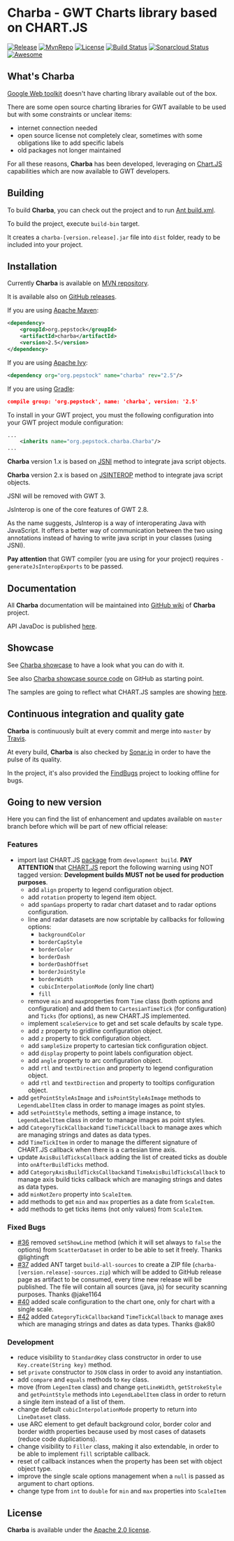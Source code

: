 Charba - GWT Charts library based on CHART.JS
===============================================

[![Release](https://img.shields.io/github/release/pepstock-org/Charba.svg)](https://github.com/pepstock-org/Charba/releases/latest) [![MvnRepo](https://maven-badges.herokuapp.com/maven-central/org.pepstock/charba/badge.svg)](https://mvnrepository.com/artifact/org.pepstock/charba) [![License](https://img.shields.io/github/license/pepstock-org/Charba.svg)](https://github.com/pepstock-org/Charba/blob/master/LICENSE-2.0.txt) [![Build Status](https://travis-ci.com/pepstock-org/Charba.svg?branch=master)](https://travis-ci.com/pepstock-org/Charba) [![Sonarcloud Status](https://sonarcloud.io/api/project_badges/measure?project=pepstock-org_Charba&metric=alert_status)](https://sonarcloud.io/dashboard?id=pepstock-org_Charba) [![Awesome](https://awesome.re/badge-flat2.svg)](https://github.com/chartjs/awesome)

What's Charba
--------

[Google Web toolkit](http://www.gwtproject.org/) doesn't have charting library available out of the box.

There are some open source charting libraries for GWT available to be used but with some constraints or unclear items:

 * internet connection needed
 * open source license not completely clear, sometimes with some obligations like to add specific labels
 * old packages not longer maintained

For all these reasons, **Charba** has been developed, leveraging on [Chart.JS](http://www.chartjs.org/) capabilities which are now available to GWT developers.
    
Building
--------

To build **Charba**, you can check out the project and to run [Ant build.xml](https://github.com/pepstock-org/Charba/blob/master/build.xml).

To build the project, execute `build-bin` target.

It creates a `charba-[version.release].jar` file into `dist` folder, ready to be included into your project.

Installation
------------

Currently **Charba** is available on [MVN repository](https://mvnrepository.com/artifact/org.pepstock/charba).

It is available also on [GitHub releases](https://github.com/pepstock-org/Charba/releases).

If you are using [Apache Maven](https://maven.apache.org/):

```xml
<dependency>
    <groupId>org.pepstock</groupId>
    <artifactId>charba</artifactId>
    <version>2.5</version>
</dependency>
```

If you are using [Apache Ivy](http://ant.apache.org/ivy/):

```xml
<dependency org="org.pepstock" name="charba" rev="2.5"/>
```

If you are using [Gradle](https://gradle.org/):

```json
compile group: 'org.pepstock', name: 'charba', version: '2.5'
```

To install in your GWT project, you must the following configuration into your GWT project module configuration:

```xml
...
    <inherits name="org.pepstock.charba.Charba"/>
...
```

**Charba** version 1.x is based on [JSNI](http://www.gwtproject.org/doc/latest/DevGuideCodingBasicsJSNI.html) method to integrate java script objects. 

**Charba** version 2.x is based on [JSINTEROP](http://www.gwtproject.org/doc/latest/DevGuideCodingBasicsJsInterop.html) method to integrate java script objects.

JSNI will be removed with GWT 3.

JsInterop is one of the core features of GWT 2.8. 

As the name suggests, JsInterop is a way of interoperating Java with JavaScript. It offers a better way of communication between the two using annotations instead of having to write java script in your classes (using JSNI).

**Pay attention** that GWT compiler (you are using for your project) requires `-generateJsInteropExports` to be passed.

Documentation
-------------

All **Charba** documentation will be maintained into [GitHub wiki](https://github.com/pepstock-org/Charba/wiki) of **Charba** project.

API JavaDoc is published [here](http://www.pepstock.org/Charba/2.5/index.html).

Showcase
--------

See [Charba showcase](http://www.pepstock.org/Charba-Showcase/Charba_Showcase.html) to have a look what you can do with it.

See also [Charba showcase source code](https://github.com/pepstock-org/Charba-Showcase) on GitHub as starting point.

The samples are going to reflect what CHART.JS samples are showing [here](http://www.chartjs.org/samples/latest/).

Continuous integration and quality gate
---------------------------------------

**Charba** is continuously built at every commit and merge into `master` by [Travis](https://travis-ci.com/pepstock-org/Charba).

At every build, **Charba** is also checked by [Sonar.io](https://sonarcloud.io/dashboard?id=pepstock-org_Charba) in order to have the pulse of its quality.

In the project, it's also provided the [FindBugs](https://github.com/pepstock-org/Charba/blob/2.5/charba.fbp) project to looking offline for bugs.

Going to new version
-------

Here you can find the list of enhancement and updates available on `master` branch before which will be part of new official release:

### Features
 
 * import last CHART.JS [package](https://www.chartjs.org/dist/master/Chart.bundle.min.js) from `development build`. **PAY ATTENTION** that [CHART.JS](https://www.chartjs.org/docs/latest/developers/#development-releases) report the following warning using NOT tagged version: **Development builds MUST not be used for production purposes**.
    * add `align` property to legend configuration object. 
    * add `rotation` property to legend item object.
    * add `spanGaps` property to radar chart dataset and to radar options configuration.
    * line and radar datasets are now scriptable by callbacks for following options:
       * `backgroundColor`
       * `borderCapStyle`
       * `borderColor`
       * `borderDash`
       * `borderDashOffset`
       * `borderJoinStyle`
       * `borderWidth`
       * `cubicInterpolationMode` (only line chart)
       * `fill`
    * remove `min` and `max`properties from `Time` class (both options and configuration) and add them to `CartesianTimeTick` (for configuration) and `Ticks` (for options), as new CHART.JS implemented.
    * implement `scaleService` to get and set scale defaults by scale type.  
    * add `z` property to gridline configuration object.
    * add `z` property to tick configuration object.
    * add `sampleSize` property to cartesian tick configuration object.
    * add `display` property to point labels configuration object.
    * add `angle` property to arc configuration object.
    * add `rtl` and `textDirection` and property to legend configuration object.
    * add `rtl` and `textDirection` and property to tooltips configuration object.
 * add `getPointStyleAsImage` and `isPointStyleAsImage` methods to `LegendLabelItem` class in order to manage images as point styles.
 * add `setPointStyle` methods, setting a image instance, to `LegendLabelItem` class in order to manage images as point styles.
 * add `CategoryTickCallback`and `TimeTickCallback` to manage axes which are managing strings and dates as data types. 
 * add `TimeTickItem` in order to manage the different signature of CHART.JS callback when there is a cartesian time axis.
 * update `AxisBuildTicksCallback` adding the list of created ticks as double into `onAfterBuildTicks` method.
 * add `CategoryAxisBuildTicksCallback`and `TimeAxisBuildTicksCallback` to manage axis build ticks callback which are managing strings and dates as data types.
 * add `minNotZero` property into `ScaleItem`.
 * add methods to get `min` and `max` properties as a date from `ScaleItem`.
 * add methods to get ticks items (not only values) from `ScaleItem`.

### Fixed Bugs

 * [#36](https://github.com/pepstock-org/Charba/issues/36) removed `setShowLine` method (which it will set always to `false` the options) from `ScatterDataset` in order to be able to set it freely. Thanks @lightingft
 * [#37](https://github.com/pepstock-org/Charba/issues/37) added ANT target `build-all-sources` to create a ZIP file (`charba-[version.release]-sources.zip`) which will be added to GitHub release page as artifact to be consumed, every time new release will be published. The file will contain all sources (java, js) for security scanning purposes. Thanks @jake1164
 * [#40](https://github.com/pepstock-org/Charba/issues/40) added scale configuration to the chart one, only for chart with a single scale.
 * [#42](https://github.com/pepstock-org/Charba/issues/42) added `CategoryTickCallback`and `TimeTickCallback` to manage axes which are managing strings and dates as data types. Thanks @ak80 
 
### Development

 * reduce visibility to `StandardKey` class constructor in order to use `Key.create(String key)` method.
 * set `private` constructor to `JSON` class in order to avoid any instantiation.
 * add `compare` and `equals` methods to `Key` class.
 * move (from `LegenItem` class) and change `getLineWidth`, `getStrokeStyle` and `getPointStyle` methods into `LegendLabelItem` class in order to return a single item instead of a list of them.
 * change default `cubicInterpolationMode` property to return into `LineDataset` class.
 * use ARC element to get default background color, border color and border width properties because used by most cases of datasets (reduce code duplications).
 * change visibility to `Filler` class, making it also extendable, in order to be able to implement `fill` scriptable callback.
 * reset of callback instances when the property has been set with object object type.
 * improve the single scale options management when a `null` is passed as argument to chart options.
 * change type from `int` to `double` for `min` and `max` properties into `ScaleItem`
 
License
-------

 **Charba** is available under the [Apache 2.0 license](https://www.apache.org/licenses/LICENSE-2.0).
